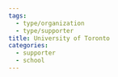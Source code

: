```yaml
---
tags:
  - type/organization
  - type/supporter
title: University of Toronto
categories:
  - supporter
  - school
---
```

